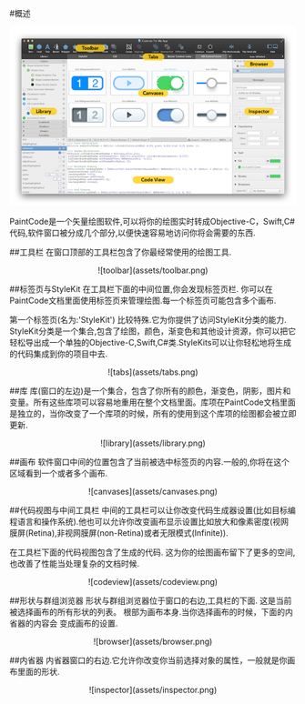 #概述
<div style="text-align: center"><img src="assets/paintcode.png"/></div>

PaintCode是一个矢量绘图软件,可以将你的绘图实时转成Objective-C，Swift,C#代码,软件窗口被分成几个部分,以便快速容易地访问你将会需要的东西.

##工具栏
在窗口顶部的工具栏包含了你最经常使用的绘图工具.
<center>![toolbar](assets/toolbar.png)</center>

##标签页与StyleKit
在工具栏下面的中间位置,你会发现标签页栏. 你可以在PaintCode文档里面使用标签页来管理绘图.每一个标签页可能包含多个画布.

第一个标签页(名为:'StyleKit') 比较特殊.它为你提供了访问StyleKit分类的能力. StyleKit分类是一个集合,包含了绘图，颜色，渐变色和其他设计资源，你可以把它轻松导出成一个单独的Objective-C,Swift,C#类.StyleKits可以让你轻松地将生成的代码集成到你的项目中去.
<center>![tabs](assets/tabs.png)</center>

##库
库(窗口的左边)是一个集合，包含了你所有的颜色，渐变色，阴影，图片和变量。所有这些库项可以容易地重用在整个文档里面。库项在PaintCode文档里面是独立的，当你改变了一个库项的时候，所有的使用到这个库项的绘图都会被立即更新.

<center>![library](assets/library.png)</center>

##画布
软件窗口中间的位置包含了当前被选中标签页的内容.一般的,你将在这个区域看到一个或者多个画布.
<center>![canvases](assets/canvases.png)</center>

##代码视图与中间工具栏
中间的工具栏可以让你改变代码生成器设置(比如目标编程语言和操作系统).他也可以允许你改变画布显示设置比如放大和像素密度(视网膜屏(Retina),非视网膜屏(non-Retina)或者无限模式(Infinite)).

在工具栏下面的代码视图包含了生成的代码. 这为你的绘图画布留下了更多的空间,也改善了性能当处理复杂的文档时候.
<center>![codeview](assets/codeview.png)</center>

##形状与群组浏览器
形状与群组浏览器位于窗口的右边,工具栏的下面. 这是当前被选择画布的所有形状的列表。 根部为画布本身.当你选择画布的时候，下面的内省器的内容会 变成画布的设置.
<center>![browser](assets/browser.png)</center>

##内省器
内省器窗口的右边.它允许你改变你当前选择对象的属性，一般就是你画布里面的形状.
<center>![inspector](assets/inspector.png)</center>
